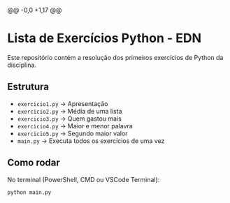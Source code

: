 @@ -0,0 +1,17 @@
# Lista de Exercícios Python - EDN

Este repositório contém a resolução dos primeiros exercícios de Python da disciplina.

## Estrutura
- `exercicio1.py` → Apresentação
- `exercicio2.py` → Média de uma lista
- `exercicio3.py` → Quem gastou mais
- `exercicio4.py` → Maior e menor palavra
- `exercicio5.py` → Segundo maior valor
- `main.py` → Executa todos os exercícios de uma vez

## Como rodar
No terminal (PowerShell, CMD ou VSCode Terminal):

```bash
python main.py

